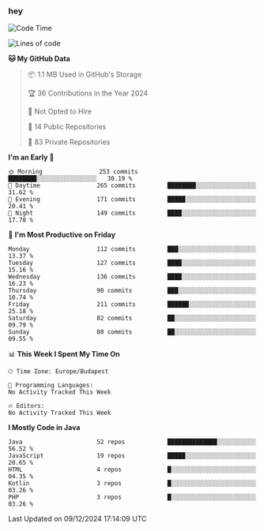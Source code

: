 ### hey

<!--START_SECTION:waka-->
![Code Time](http://img.shields.io/badge/Code%20Time-1%2C037%20hrs%202%20mins-blue)

![Lines of code](https://img.shields.io/badge/From%20Hello%20World%20I%27ve%20Written-1.1%20million%20lines%20of%20code-blue)

**🐱 My GitHub Data** 

> 📦 1.1 MB Used in GitHub's Storage 
 > 
> 🏆 36 Contributions in the Year 2024
 > 
> 🚫 Not Opted to Hire
 > 
> 📜 14 Public Repositories 
 > 
> 🔑 83 Private Repositories 
 > 
**I'm an Early 🐤** 

```text
🌞 Morning                253 commits         ████████░░░░░░░░░░░░░░░░░   30.19 % 
🌆 Daytime                265 commits         ████████░░░░░░░░░░░░░░░░░   31.62 % 
🌃 Evening                171 commits         █████░░░░░░░░░░░░░░░░░░░░   20.41 % 
🌙 Night                  149 commits         ████░░░░░░░░░░░░░░░░░░░░░   17.78 % 
```
📅 **I'm Most Productive on Friday** 

```text
Monday                   112 commits         ███░░░░░░░░░░░░░░░░░░░░░░   13.37 % 
Tuesday                  127 commits         ████░░░░░░░░░░░░░░░░░░░░░   15.16 % 
Wednesday                136 commits         ████░░░░░░░░░░░░░░░░░░░░░   16.23 % 
Thursday                 90 commits          ███░░░░░░░░░░░░░░░░░░░░░░   10.74 % 
Friday                   211 commits         ██████░░░░░░░░░░░░░░░░░░░   25.18 % 
Saturday                 82 commits          ██░░░░░░░░░░░░░░░░░░░░░░░   09.79 % 
Sunday                   80 commits          ██░░░░░░░░░░░░░░░░░░░░░░░   09.55 % 
```


📊 **This Week I Spent My Time On** 

```text
🕑︎ Time Zone: Europe/Budapest

💬 Programming Languages: 
No Activity Tracked This Week

🔥 Editors: 
No Activity Tracked This Week
```

**I Mostly Code in Java** 

```text
Java                     52 repos            ██████████████░░░░░░░░░░░   56.52 % 
JavaScript               19 repos            █████░░░░░░░░░░░░░░░░░░░░   20.65 % 
HTML                     4 repos             █░░░░░░░░░░░░░░░░░░░░░░░░   04.35 % 
Kotlin                   3 repos             █░░░░░░░░░░░░░░░░░░░░░░░░   03.26 % 
PHP                      3 repos             █░░░░░░░░░░░░░░░░░░░░░░░░   03.26 % 
```




 Last Updated on 09/12/2024 17:14:09 UTC
<!--END_SECTION:waka-->
